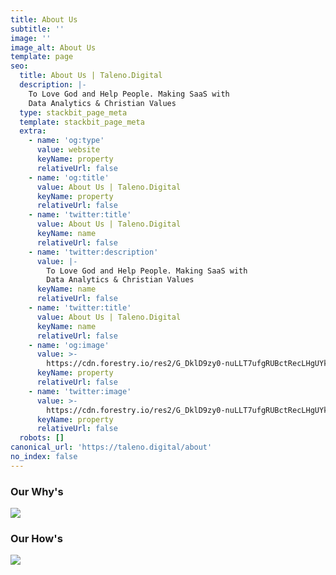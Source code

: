 ```yaml
---
title: About Us
subtitle: ''
image: ''
image_alt: About Us
template: page
seo:
  title: About Us | Taleno.Digital
  description: |-
    To Love God and Help People. Making SaaS with 
    Data Analytics & Christian Values
  type: stackbit_page_meta
  template: stackbit_page_meta
  extra:
    - name: 'og:type'
      value: website
      keyName: property
      relativeUrl: false
    - name: 'og:title'
      value: About Us | Taleno.Digital
      keyName: property
      relativeUrl: false
    - name: 'twitter:title'
      value: About Us | Taleno.Digital
      keyName: name
      relativeUrl: false
    - name: 'twitter:description'
      value: |-
        To Love God and Help People. Making SaaS with 
        Data Analytics & Christian Values
      keyName: name
      relativeUrl: false
    - name: 'twitter:title'
      value: About Us | Taleno.Digital
      keyName: name
      relativeUrl: false
    - name: 'og:image'
      value: >-
        https://cdn.forestry.io/res2/G_DklD9zy0-nuLLT7ufgRUBctRecLHgUYkdkxYeEbO4/fit/512/512/sm/0/aHR0cHM6Ly9hcHAu/Zm9yZXN0cnkuaW8v/cmFpbHMvYWN0aXZl/X3N0b3JhZ2UvYmxv/YnMvZXlKZmNtRnBi/SE1pT25zaWJXVnpj/MkZuWlNJNklrSkJh/SEJDUTAwNE5tZHZQ/U0lzSW1WNGNDSTZi/blZzYkN3aWNIVnlJ/am9pWW14dllsOXBa/Q0o5ZlE9PS0tOGIz/M2E5NDlkNzQyYWFk/MTZhMWJjMWJjYzFi/ZmQyMmY0M2YwNmEz/Ni8xLnBuZw
      keyName: property
      relativeUrl: false
    - name: 'twitter:image'
      value: >-
        https://cdn.forestry.io/res2/G_DklD9zy0-nuLLT7ufgRUBctRecLHgUYkdkxYeEbO4/fit/512/512/sm/0/aHR0cHM6Ly9hcHAu/Zm9yZXN0cnkuaW8v/cmFpbHMvYWN0aXZl/X3N0b3JhZ2UvYmxv/YnMvZXlKZmNtRnBi/SE1pT25zaWJXVnpj/MkZuWlNJNklrSkJh/SEJDUTAwNE5tZHZQ/U0lzSW1WNGNDSTZi/blZzYkN3aWNIVnlJ/am9pWW14dllsOXBa/Q0o5ZlE9PS0tOGIz/M2E5NDlkNzQyYWFk/MTZhMWJjMWJjYzFi/ZmQyMmY0M2YwNmEz/Ni8xLnBuZw
      keyName: property
      relativeUrl: false
  robots: []
canonical_url: 'https://taleno.digital/about'
no_index: false
---
```

### Our Why's

![](/images/1-2.png)

### Our How's

![](/images/2-1.png)